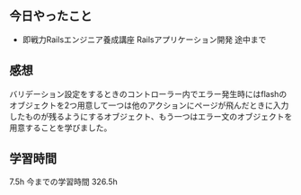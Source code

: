 ## 今日やったこと
- 即戦力Railsエンジニア養成講座 Railsアプリケーション開発 途中まで

## 感想
バリデーション設定をするときのコントローラー内でエラー発生時にはflashのオブジェクトを2つ用意して一つは他のアクションにページが飛んだときに入力したものが残るようにするオブジェクト、もう一つはエラー文のオブジェクトを用意することを学びました。

## 学習時間
7.5h 今までの学習時間 326.5h
